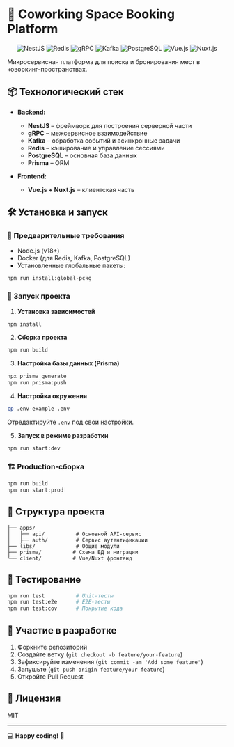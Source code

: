 # 🚀 Coworking Space Booking Platform  

<div align="center">
  <img src="https://img.shields.io/badge/NestJS-E0234E?style=for-the-badge&logo=nestjs&logoColor=white" alt="NestJS">
  <img src="https://img.shields.io/badge/Redis-DC382D?style=for-the-badge&logo=redis&logoColor=white" alt="Redis">
  <img src="https://img.shields.io/badge/gRPC-4285F4?style=for-the-badge&logo=google&logoColor=white" alt="gRPC">
  <img src="https://img.shields.io/badge/Kafka-231F20?style=for-the-badge&logo=apache-kafka&logoColor=white" alt="Kafka">
  <img src="https://img.shields.io/badge/PostgreSQL-4169E1?style=for-the-badge&logo=postgresql&logoColor=white" alt="PostgreSQL">
  <img src="https://img.shields.io/badge/Vue.js-4FC08D?style=for-the-badge&logo=vue.js&logoColor=white" alt="Vue.js">
  <img src="https://img.shields.io/badge/Nuxt.js-00DC82?style=for-the-badge&logo=nuxt.js&logoColor=white" alt="Nuxt.js">
</div>  

Микросервисная платформа для поиска и бронирования мест в коворкинг-пространствах.  

## 📦 Технологический стек  
- **Backend:**  
  - **NestJS** – фреймворк для построения серверной части  
  - **gRPC** – межсервисное взаимодействие  
  - **Kafka** – обработка событий и асинхронные задачи  
  - **Redis** – кэширование и управление сессиями  
  - **PostgreSQL** – основная база данных  
  - **Prisma** – ORM  

- **Frontend:**  
  - **Vue.js + Nuxt.js** – клиентская часть  

## 🛠 Установка и запуск  

### 🔧 Предварительные требования  
- Node.js (v18+)  
- Docker (для Redis, Kafka, PostgreSQL)  
- Установленные глобальные пакеты:  

```bash
npm run install:global-pckg
```

### 🚀 Запуск проекта  

1. **Установка зависимостей**  
```bash
npm install
```

2. **Сборка проекта**  
```bash
npm run build
```

3. **Настройка базы данных (Prisma)**  
```bash
npx prisma generate
npm run prisma:push
```

4. **Настройка окружения**  
```bash
cp .env-example .env
```
Отредактируйте `.env` под свои настройки.  

5. **Запуск в режиме разработки**  
```bash
npm run start:dev
```

### 🏗 Production-сборка  
```bash
npm run build
npm run start:prod
```

## 📂 Структура проекта  
```  
├── apps/  
│   ├── api/          # Основной API-сервис  
│   ├── auth/         # Сервис аутентификации  
├── libs/             # Общие модули  
├── prisma/          # Схема БД и миграции  
└── client/          # Vue/Nuxt фронтенд  
```  

## 🧪 Тестирование  
```bash
npm run test          # Unit-тесты  
npm run test:e2e      # E2E-тесты  
npm run test:cov      # Покрытие кода  
```  

## 🤝 Участие в разработке  
1. Форкните репозиторий  
2. Создайте ветку (`git checkout -b feature/your-feature`)  
3. Зафиксируйте изменения (`git commit -am 'Add some feature'`)  
4. Запушьте (`git push origin feature/your-feature`)  
5. Откройте Pull Request  

## 📄 Лицензия  
MIT  

---  
💻 **Happy coding!** 🚀
